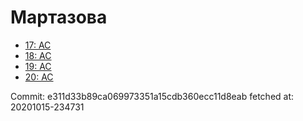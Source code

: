 # Мартазова
- [17: AC](17.md)
- [18: AC](18.md)
- [19: AC](19.md)
- [20: AC](20.md)

Commit: e311d33b89ca069973351a15cdb360ecc11d8eab
 fetched at: 20201015-234731
